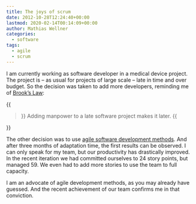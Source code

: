 ```yaml
---
title: The joys of scrum
date: 2012-10-28T12:24:40+00:00
lastmod: 2020-02-14T00:14:09+00:00
author: Mathias Wellner
categories:
  - software
tags:
  - agile
  - scrum
---
```

I am currently working as software developer in a medical device project. The project is &ndash; as usual for projects of large scale &ndash; late in time and over budget. So the decision was taken to add more developers, reminding me of [Brook&#8217;s Law](http://en.wikipedia.org/wiki/Brooks%27s_law):

{{<blockquote cite="Frederick P. Brooks, The Mythical Man Month, Addison-Wesley, 1995">}}
Adding manpower to a late software project makes it later.
{{</blockquote>}}

The other decision was to use [agile software development methods](http://en.wikipedia.org/wiki/Agile_software_development). And after three months of adaptation time, the first results can be observed. I can only speak for my team, but our productivity has drastically improved. In the recent iteration we had committed ourselves to 24 story points, but managed 59. We even had to add more stories to use the team to full capacity. 

I am an advocate of agile development methods, as you may already have guessed. And the recent achievement of our team confirms me in that conviction.